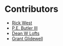 # Contributors

- [Rick West](https://twitter.com/rick_west8)
- [P.E. Butler III](https://github.com/pebutler3)
- [Dean W Lofts](https://github.com/loftwah)
- [Grant Glidewell](https://github.com/grantglidewell)
